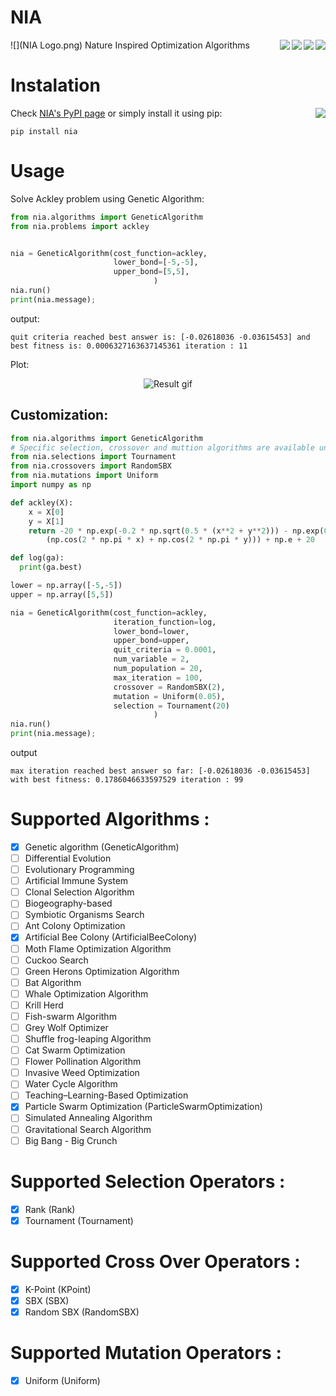 # NIA
![](NIA Logo.png)
Nature Inspired Optimization Algorithms
<a><img align="right" src="https://img.shields.io/github/license/salar-shdk/nia"/></a>
<a><img align="right" src="https://img.shields.io/pypi/v/nia"/></a>
<a><img align="right" src="https://img.shields.io/pypi/pyversions/nia"/></a>
<a><img align="right" src="https://img.shields.io/github/languages/code-size/salar-shdk/nia?color=blueviolet"/></a>

# Instalation
Check [NIA's PyPI page](https://pypi.org/project/nia/) or simply install it using pip:
<a><img align="right" src="https://pepy.tech/badge/nia"/></a>
```
pip install nia
```

# Usage
Solve Ackley problem using Genetic Algorithm:
``` python
from nia.algorithms import GeneticAlgorithm
from nia.problems import ackley


nia = GeneticAlgorithm(cost_function=ackley,
                       lower_bond=[-5,-5],
                       upper_bond=[5,5],
                                )
nia.run()
print(nia.message);
```
output:  

```
quit criteria reached best answer is: [-0.02618036 -0.03615453] and best fitness is: 0.0006327163637145361 iteration : 11
```  

Plot:  
<p align="center">
  <img alt="Result gif" align="center" src="https://user-images.githubusercontent.com/33146532/134220470-742ca835-2b9a-4d1d-9a87-76c337156823.gif"/>
</p>



## Customization:
``` python
from nia.algorithms import GeneticAlgorithm
# Specific selection, crossover and muttion algorithms are available under related sub-packages.
from nia.selections import Tournament
from nia.crossovers import RandomSBX
from nia.mutations import Uniform
import numpy as np

def ackley(X):
    x = X[0]
    y = X[1]
    return -20 * np.exp(-0.2 * np.sqrt(0.5 * (x**2 + y**2))) - np.exp(0.5 *
        (np.cos(2 * np.pi * x) + np.cos(2 * np.pi * y))) + np.e + 20

def log(ga):
  print(ga.best)

lower = np.array([-5,-5])
upper = np.array([5,5])

nia = GeneticAlgorithm(cost_function=ackley,
                       iteration_function=log,
                       lower_bond=lower,
                       upper_bond=upper,
                       quit_criteria = 0.0001,
                       num_variable = 2,
                       num_population = 20,
                       max_iteration = 100,
                       crossover = RandomSBX(2),
                       mutation = Uniform(0.05),
                       selection = Tournament(20)
                                )
nia.run()
print(nia.message);
```  
output
```
max iteration reached best answer so far: [-0.02618036 -0.03615453] with best fitness: 0.1786046633597529 iteration : 99
```


# Supported Algorithms :  
- [x] Genetic algorithm (GeneticAlgorithm)
- [ ] Differential Evolution  
- [ ] Evolutionary Programming  
- [ ] Artificial Immune System  
- [ ] Clonal Selection Algorithm  
- [ ] Biogeography-based  
- [ ] Symbiotic Organisms Search  
- [ ] Ant Colony Optimization  
- [x] Artificial Bee Colony (ArtificialBeeColony)
- [ ] Moth Flame Optimization Algorithm  
- [ ] Cuckoo Search  
- [ ] Green Herons Optimization Algorithm  
- [ ] Bat Algorithm  
- [ ] Whale Optimization Algorithm  
- [ ] Krill Herd  
- [ ] Fish-swarm Algorithm  
- [ ] Grey Wolf Optimizer  
- [ ] Shuffle frog-leaping Algorithm  
- [ ] Cat Swarm Optimization  
- [ ] Flower Pollination Algorithm  
- [ ] Invasive Weed Optimization  
- [ ] Water Cycle Algorithm  
- [ ] Teaching–Learning-Based Optimization  
- [x] Particle Swarm Optimization (ParticleSwarmOptimization)
- [ ] Simulated Annealing Algorithm  
- [ ] Gravitational Search Algorithm  
- [ ] Big Bang - Big Crunch  

# Supported Selection Operators :  
- [x] Rank (Rank)
- [x] Tournament (Tournament)  

# Supported Cross Over Operators :  
- [x] K-Point (KPoint)
- [x] SBX (SBX)  
- [x] Random SBX (RandomSBX)

# Supported Mutation Operators :  
- [x] Uniform (Uniform) 

